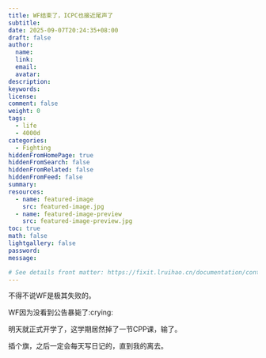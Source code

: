 ```yaml
---
title: WF结束了，ICPC也接近尾声了
subtitle:
date: 2025-09-07T20:24:35+08:00
draft: false
author:
  name:
  link:
  email:
  avatar:
description:
keywords:
license:
comment: false
weight: 0
tags:
  - life
  - 4000d
categories:
  - Fighting
hiddenFromHomePage: true
hiddenFromSearch: false
hiddenFromRelated: false
hiddenFromFeed: false
summary:
resources:
  - name: featured-image
    src: featured-image.jpg
  - name: featured-image-preview
    src: featured-image-preview.jpg
toc: true
math: false
lightgallery: false
password:
message:

# See details front matter: https://fixit.lruihao.cn/documentation/content-management/introduction/#front-matter
---
```


不得不说WF是极其失败的。

<!--more-->

WF因为没看到公告暴毙了:crying:

明天就正式开学了，这学期居然掉了一节CPP课，输了。

插个旗，之后一定会每天写日记的，直到我的离去。